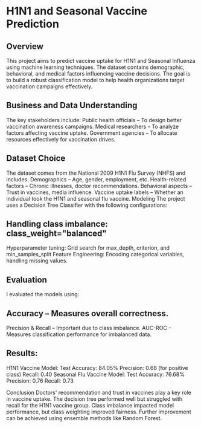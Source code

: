 #   H1N1 and Seasonal Vaccine Prediction
## Overview
This project aims to predict vaccine uptake for H1N1 and Seasonal Influenza using machine learning techniques. The dataset contains demographic, behavioral, 
and medical factors influencing vaccine decisions. The goal is to build a robust classification model to help health organizations target vaccination campaigns effectively.

## Business and Data Understanding
The key stakeholders include:
Public health officials – To design better vaccination awareness campaigns.
Medical researchers – To analyze factors affecting vaccine uptake.
Government agencies – To allocate resources effectively for vaccination drives.

## Dataset Choice
The dataset comes from the National 2009 H1N1 Flu Survey (NHFS) and includes:
Demographics – Age, gender, employment, etc.
Health-related factors – Chronic illnesses, doctor recommendations.
Behavioral aspects – Trust in vaccines, media influence.
Vaccine uptake labels – Whether an individual took the H1N1 and seasonal flu vaccine.
Modeling
The project uses a Decision Tree Classifier with the following configurations:

## Handling class imbalance: class_weight="balanced"
Hyperparameter tuning: Grid search for max_depth, criterion, and min_samples_split
Feature Engineering: Encoding categorical variables, handling missing values.

## Evaluation
I evaluated the models using:

## Accuracy – Measures overall correctness.
Precision & Recall – Important due to class imbalance.
AUC-ROC – Measures classification performance for imbalanced data.

## Results:
H1N1 Vaccine Model:
Test Accuracy: 84.05%
Precision: 0.68 (for positive class)
Recall: 0.40
Seasonal Flu Vaccine Model:
Test Accuracy: 76.68%
Precision: 0.76
Recall: 0.73

Conclusion
Doctors' recommendation and trust in vaccines play a key role in vaccine uptake.
The decision tree performed well but struggled with recall for the H1N1 vaccine group.
Class imbalance impacted model performance, but class weighting improved fairness.
Further improvement can be achieved using ensemble methods like Random Forest.
